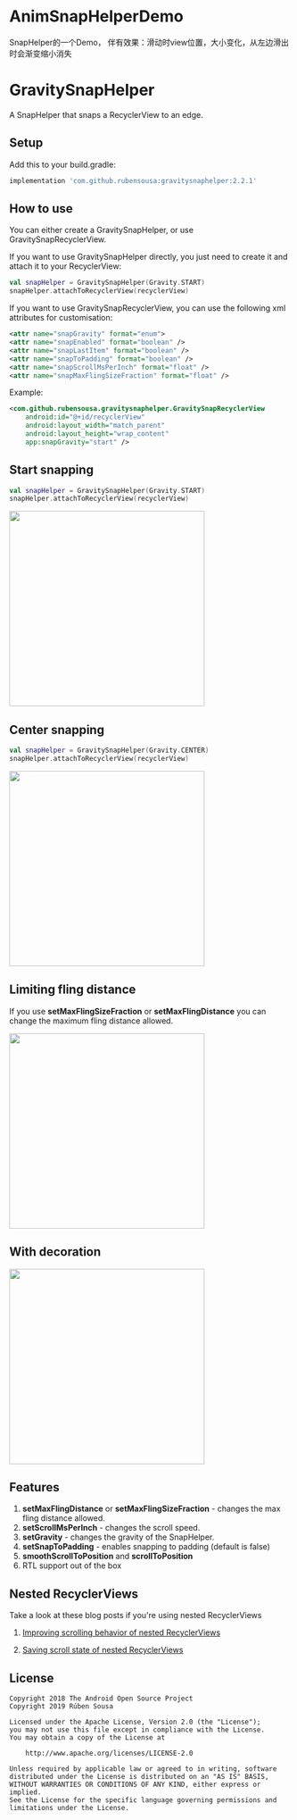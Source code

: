 # AnimSnapHelperDemo
SnapHelper的一个Demo，
伴有效果：滑动时view位置，大小变化，从左边滑出时会渐变缩小消失




# GravitySnapHelper

A SnapHelper that snaps a RecyclerView to an edge.

## Setup

Add this to your build.gradle:

```groovy
implementation 'com.github.rubensousa:gravitysnaphelper:2.2.1'
```

## How to use

You can either create a GravitySnapHelper, or use GravitySnapRecyclerView.

If you want to use GravitySnapHelper directly, 
you just need to create it and attach it to your RecyclerView:

```kotlin
val snapHelper = GravitySnapHelper(Gravity.START)
snapHelper.attachToRecyclerView(recyclerView)
```

If you want to use GravitySnapRecyclerView, you can use the following xml attributes for customisation:

```xml
<attr name="snapGravity" format="enum">
<attr name="snapEnabled" format="boolean" />
<attr name="snapLastItem" format="boolean" />
<attr name="snapToPadding" format="boolean" />
<attr name="snapScrollMsPerInch" format="float" />
<attr name="snapMaxFlingSizeFraction" format="float" />
```

Example:

```xml
<com.github.rubensousa.gravitysnaphelper.GravitySnapRecyclerView
    android:id="@+id/recyclerView"
    android:layout_width="match_parent"
    android:layout_height="wrap_content"
    app:snapGravity="start" />
```

## Start snapping

```kotlin
val snapHelper = GravitySnapHelper(Gravity.START)
snapHelper.attachToRecyclerView(recyclerView)
```

<img src="screens/snap_start.gif" width=350></img>

## Center snapping

```kotlin
val snapHelper = GravitySnapHelper(Gravity.CENTER)
snapHelper.attachToRecyclerView(recyclerView)
```

<img src="screens/snap_center.gif" width=350></img>

## Limiting fling distance

If you use  **setMaxFlingSizeFraction** or **setMaxFlingDistance** 
you can change the maximum fling distance allowed.

<img src="screens/snap_fling.gif" width=350></img>


## With decoration

<img src="screens/snap_decoration.gif" width=350></img>

## Features 

1. **setMaxFlingDistance** or **setMaxFlingSizeFraction** - changes the max fling distance allowed.
2. **setScrollMsPerInch** - changes the scroll speed.
3. **setGravity** - changes the gravity of the SnapHelper.
4. **setSnapToPadding** - enables snapping to padding (default is false)
5. **smoothScrollToPosition** and **scrollToPosition**
6. RTL support out of the box

## Nested RecyclerViews

Take a look at these blog posts if you're using nested RecyclerViews

1. [Improving scrolling behavior of nested RecyclerViews](https://rubensousa.com/2019/08/16/nested_recyclerview_part1/)

2. [Saving scroll state of nested RecyclerViews](https://rubensousa.com/2019/08/27/saving_scroll_state_of_nested_recyclerviews/)


## License

    Copyright 2018 The Android Open Source Project
    Copyright 2019 Rúben Sousa
    
    Licensed under the Apache License, Version 2.0 (the "License");
    you may not use this file except in compliance with the License.
    You may obtain a copy of the License at
    
        http://www.apache.org/licenses/LICENSE-2.0
    
    Unless required by applicable law or agreed to in writing, software
    distributed under the License is distributed on an "AS IS" BASIS,
    WITHOUT WARRANTIES OR CONDITIONS OF ANY KIND, either express or implied.
    See the License for the specific language governing permissions and
    limitations under the License.
